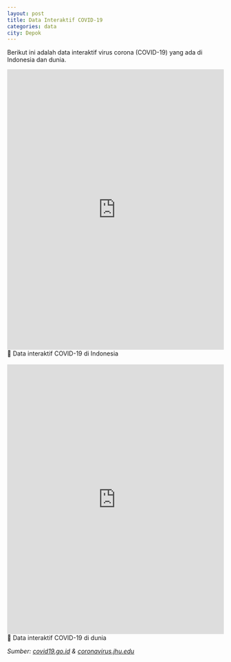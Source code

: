 ```yaml
---
layout: post
title: Data Interaktif COVID-19
categories: data
city: Depok
---
```

Berikut ini adalah data interaktif virus corona (COVID-19) yang ada di Indonesia dan dunia.

<iframe width="100%" height="650px" frameborder="0" scrolling="yes" marginheight="0" marginwidth="0" src="https://experience.arcgis.com/experience/57237ebe9c5b4b1caa1b93e79c920338/"></iframe>
🔺 Data interaktif COVID-19 di Indonesia
<br/><br/>
<iframe width="100%" height="625px" frameborder="0" scrolling="yes" marginheight="0" marginwidth="0" src="https://www.arcgis.com/apps/opsdashboard/index.html#/85320e2ea5424dfaaa75ae62e5c06e61"></iframe>
🔺 Data interaktif COVID-19 di dunia

<i>Sumber: <a href="https://www.covid19.go.id/situasi-virus-corona/">covid19.go.id</a> & <a href="https://coronavirus.jhu.edu/">coronavirus.jhu.edu</a></i>
